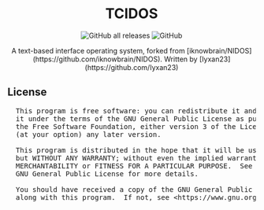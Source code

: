 <h1 align="center">
TCIDOS
</h1>

<p align="center">
  <img alt="GitHub all releases" src="https://img.shields.io/github/downloads/ThatCakeID/TCIDOS/total">
  <img alt="GitHub" src="https://img.shields.io/github/license/ThatCakeID/TCIDOS">
</p>

<p align="center">
A text-based interface operating system, forked from [iknowbrain/NIDOS](https://github.com/iknowbrain/NIDOS). Written by [Iyxan23](https://github.com/Iyxan23)
</p>

<h2>
  License
</h2>

<pre>
  This program is free software: you can redistribute it and/or modify
  it under the terms of the GNU General Public License as published by
  the Free Software Foundation, either version 3 of the License, or
  (at your option) any later version.

  This program is distributed in the hope that it will be useful,
  but WITHOUT ANY WARRANTY; without even the implied warranty of
  MERCHANTABILITY or FITNESS FOR A PARTICULAR PURPOSE.  See the
  GNU General Public License for more details.

  You should have received a copy of the GNU General Public License
  along with this program.  If not, see &lt;https://www.gnu.org/licenses/&gt;.
</pre>

